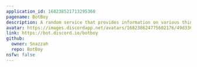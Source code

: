 ```yaml
---
application_id: 168238521713295360
pagename: BotBoy
description: A random service that provides information on various things
avatar: https://images.discordapp.net/avatars/168238624775602176/49d33043901ac93ef15e144d2713bc32.png
link: https://bot.discord.io/botboy
github:
  owner: Snazzah
  repo: BotBoy
nsfw: false
---
```

